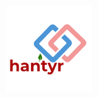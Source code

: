 ![alt text](https://github.com/hantyrram/commerceclient/blob/experimental/public/hantyr_logo.png "Hantyr Logo")


